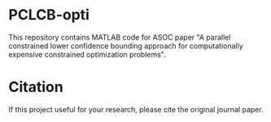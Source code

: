 # PCLCB-opti 
This repository contains MATLAB code for ASOC paper "A parallel constrained lower confidence bounding approach for computationally expensive constrained optimization problems".  
# Citation
If this project useful for your research, please cite the original journal paper.  
